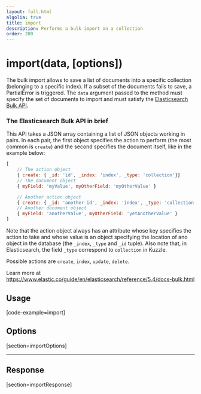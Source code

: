 ```yaml
---
layout: full.html
algolia: true
title: import
description: Performs a bulk import on a collection
order: 200
---
```


# import(data, [options])

The bulk import allows to save a list of documents into a specific collection (belonging to a specific index). If a subset of the documents fails to save, a PartialError is triggered. The `data` argument passed to the method must specify the set of documents to import and must satisfy the [Elasticsearch Bulk API](https://www.elastic.co/guide/en/elasticsearch/reference/5.4/docs-bulk.html).

### The Elasticsearch Bulk API in brief

This API takes a JSON array containing a list of JSON objects working in pairs. In each pair, the first object specifies the action to perform (the most common is `create`) and the second specifies the document itself, like in the example below:

```javascript
[
    // The action object
    { create: { _id: 'id', _index: 'index', _type: 'collection'}}
    // The document object
    { myField: 'myValue', myOtherField: 'myOtherValue' }

    // Another action object
    { create: { _id: 'another-id', _index: 'index', _type: 'collection'}}
    // Another document object
    { myField: 'anotherValue', myOtherField: 'yetAnotherValue' }
]
```

Note that the action object always has an attribute whose key specifies the action to take and whose value is an object specifying the location of ano object in the database (the `_index`, `_type` and `_id` tuple). Also note that, in Elasticsearch, the field `_type` correspond to `collection` in Kuzzle.

Possible actions are `create`, `index`, `update`, `delete`.

Learn more at https://www.elastic.co/guide/en/elasticsearch/reference/5.4/docs-bulk.html

## Usage

[code-example=import]

## Options

[section=importOptions]

---

## Response

[section=importResponse]
